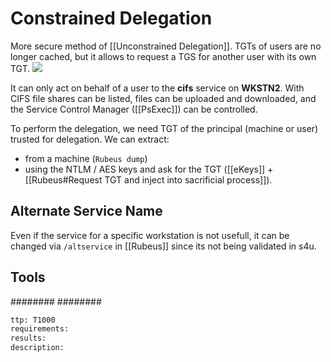 # Constrained Delegation
More secure method of [[Unconstrained Delegation]].
TGTs of users are no longer cached, but it allows to request a TGS for another user with its own TGT.
 ![](/Images/Pasted%20image%2020220316164953.png)

It can only act on behalf of a user to the **cifs** service on **WKSTN2**. With CIFS file shares can be listed, files can be uploaded and downloaded, and the Service Control Manager ([[PsExec]]) can be controlled.

To perform the delegation, we need TGT of the principal (machine or user) trusted for delegation. We can extract:
- from a machine (`Rubeus dump`) 
- using the NTLM / AES keys and ask for the TGT ([[eKeys]] + [[Rubeus#Request TGT and inject into sacrificial process]]).


## Alternate Service Name
Even if the service for a specific workstation is not usefull, it can be changed via `/altservice` in [[Rubeus]] since its not being validated in s4u.


## Tools
########
########


```meta
ttp: T1000
requirements:
results: 
description: 
```